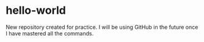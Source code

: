 # hello-world
New repository created for practice.
I will be using GitHub in the future once I have mastered all the commands.
